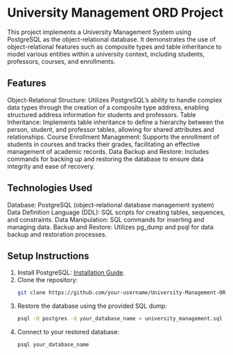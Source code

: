 # University Management ORD Project
This project implements a University Management System using PostgreSQL as the object-relational database. It demonstrates the use of object-relational features such as composite types and table inheritance to model various entities within a university context, including students, professors, courses, and enrollments.

## Features
Object-Relational Structure: Utilizes PostgreSQL’s ability to handle complex data types through the creation of a composite type address, enabling structured address information for students and professors.
Table Inheritance: Implements table inheritance to define a hierarchy between the person, student, and professor tables, allowing for shared attributes and relationships.
Course Enrollment Management: Supports the enrollment of students in courses and tracks their grades, facilitating an effective management of academic records.
Data Backup and Restore: Includes commands for backing up and restoring the database to ensure data integrity and ease of recovery.

## Technologies Used
Database: PostgreSQL (object-relational database management system)
Data Definition Language (DDL): SQL scripts for creating tables, sequences, and constraints.
Data Manipulation: SQL commands for inserting and managing data.
Backup and Restore: Utilizes pg_dump and psql for data backup and restoration processes.

## Setup Instructions

1. Install PostgreSQL: [Installation Guide](https://www.postgresql.org/download/).
2. Clone the repository:
   ```bash
   git clone https://github.com/your-username/University-Management-ORD-Project.git
3. Restore the database using the provided SQL dump:
   ```bash
   psql -U postgres -d your_database_name < university_management.sql
5. Connect to your restored database:
   ```bash
   psql your_database_name
